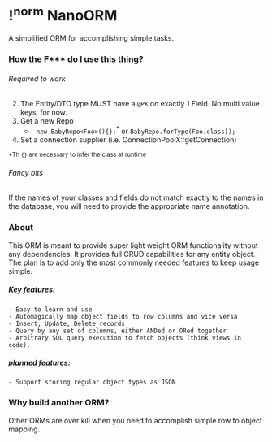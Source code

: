 # !<sup>norm</sup>[](https://github.com/narcolepticsnowman/BabyORM/blob/master/penguin_logo_small.png?raw=true) NanoORM 
A simplified ORM for accomplishing simple tasks.
 
### How the F*** do I use this thing?
###### Required to work
2. The Entity/DTO type MUST have a ```@PK``` on exactly 1 Field. No multi value keys, for now.
1. Get a new Repo 
   - ``` new BabyRepo<Foo>(){};```<sup>*</sup> or ```BabyRepo.forType(Foo.class)); ```
1. Set a connection supplier (i.e. ConnectionPoolX::getConnection)

<sup>\*Th ```{}``` are necessary to infer the class at runtime</sup>

###### Fancy bits
If the names of your classes and fields do not match exactly to the names in the database, you will
need to provide the appropriate name annotation.




### About
This ORM is meant to provide super light weight ORM functionality without any dependencies.
It provides full CRUD capabilities for any entity object. The plan is to add only the most commonly needed features to keep usage simple.

##### Key features:
    - Easy to learn and use
    - Automagically map object fields to row columns and vice versa
    - Insert, Update, Delete records
    - Query by any set of columns, either ANDed or ORed together
    - Arbitrary SQL query execution to fetch objects (think views in code).
    
    

##### planned features:
    - Support storing regular object types as JSON

### Why build another ORM?
Other ORMs are over kill when you need to accomplish simple row to object mapping.